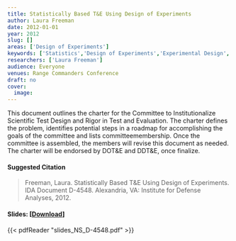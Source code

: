 ```yaml
---
title: Statistically Based T&E Using Design of Experiments
author: Laura Freeman
date: 2012-01-01
year: 2012
slug: []
areas: ['Design of Experiments']
keywords: ['Statistics','Design of Experiments','Experimental Design','Test and Evaluation']
researchers: ['Laura Freeman']
audience: Everyone
venues: Range Commanders Conference
draft: no
cover:
  image: 
---
```




This document outlines the charter for the Committee to Institutionalize Scientific Test Design and Rigor in Test and Evaluation. The charter defines the problem, identifies potential steps in a roadmap for accomplishing the goals of the committee and lists committeemembership. Once the committee is assembled, the members will revise this document as needed. The charter will be endorsed by DOT&E and DDT&E, once finalize.

#### Suggested Citation
> Freeman, Laura. Statistically Based T&E Using Design of Experiments. IDA Document D-4548. Alexandria, VA: Institute for Defense Analyses, 2012.

#### Slides: [[Download](slides_NS_D-4548.pdf)]
{{< pdfReader "slides_NS_D-4548.pdf" >}}




